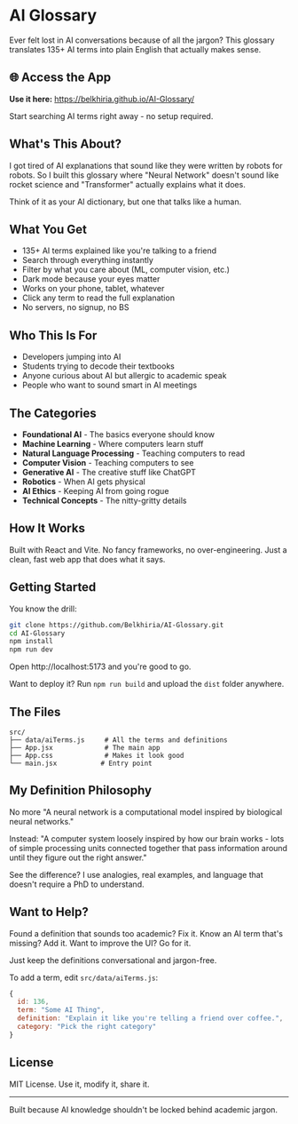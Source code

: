 # AI Glossary

Ever felt lost in AI conversations because of all the jargon? This glossary translates 135+ AI terms into plain English that actually makes sense.

## 🌐 Access the App

**Use it here:** https://belkhiria.github.io/AI-Glossary/

Start searching AI terms right away - no setup required.

## What's This About?

I got tired of AI explanations that sound like they were written by robots for robots. So I built this glossary where "Neural Network" doesn't sound like rocket science and "Transformer" actually explains what it does.

Think of it as your AI dictionary, but one that talks like a human.

## What You Get

- 135+ AI terms explained like you're talking to a friend
- Search through everything instantly 
- Filter by what you care about (ML, computer vision, etc.)
- Dark mode because your eyes matter
- Works on your phone, tablet, whatever
- Click any term to read the full explanation
- No servers, no signup, no BS

## Who This Is For

- Developers jumping into AI
- Students trying to decode their textbooks  
- Anyone curious about AI but allergic to academic speak
- People who want to sound smart in AI meetings

## The Categories

- **Foundational AI** - The basics everyone should know
- **Machine Learning** - Where computers learn stuff
- **Natural Language Processing** - Teaching computers to read
- **Computer Vision** - Teaching computers to see  
- **Generative AI** - The creative stuff like ChatGPT
- **Robotics** - When AI gets physical
- **AI Ethics** - Keeping AI from going rogue
- **Technical Concepts** - The nitty-gritty details

## How It Works

Built with React and Vite. No fancy frameworks, no over-engineering. Just a clean, fast web app that does what it says.

## Getting Started

You know the drill:

```bash
git clone https://github.com/Belkhiria/AI-Glossary.git
cd AI-Glossary
npm install
npm run dev
```

Open http://localhost:5173 and you're good to go.

Want to deploy it? Run `npm run build` and upload the `dist` folder anywhere.

## The Files

```
src/
├── data/aiTerms.js     # All the terms and definitions
├── App.jsx             # The main app
├── App.css             # Makes it look good
└── main.jsx           # Entry point
```

## My Definition Philosophy

No more "A neural network is a computational model inspired by biological neural networks." 

Instead: "A computer system loosely inspired by how our brain works - lots of simple processing units connected together that pass information around until they figure out the right answer."

See the difference? I use analogies, real examples, and language that doesn't require a PhD to understand.

## Want to Help?

Found a definition that sounds too academic? Fix it. Know an AI term that's missing? Add it. Want to improve the UI? Go for it.

Just keep the definitions conversational and jargon-free.

To add a term, edit `src/data/aiTerms.js`:

```javascript
{
  id: 136,
  term: "Some AI Thing",
  definition: "Explain it like you're telling a friend over coffee.",
  category: "Pick the right category"
}
```

## License

MIT License. Use it, modify it, share it.

---

Built because AI knowledge shouldn't be locked behind academic jargon.
